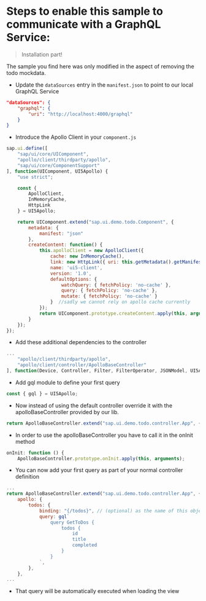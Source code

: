 # Steps to enable this sample to communicate with a GraphQL Service:

> Installation part!

The sample you find here was only modified in the aspect of removing the todo mockdata.

- Update the `dataSources` entry in the `manifest.json` to point to our local GraphQL Service
```json
"dataSources": {
    "graphql": {
        "uri": "http://localhost:4000/graphql"
    }
}
```
- Introduce the Apollo Client in your `component.js`
```javascript
sap.ui.define([
    "sap/ui/core/UIComponent",
    "apollo/client/thirdparty/apollo",
    "sap/ui/core/ComponentSupport"
], function(UIComponent, UI5Apollo) {
	"use strict";

	const {
		ApolloClient,
		InMemoryCache,
		HttpLink
	} = UI5Apollo;

	return UIComponent.extend("sap.ui.demo.todo.Component", {
		metadata: {
			manifest: "json"
		},
		createContent: function() {
			this.apolloClient = new ApolloClient({
				cache: new InMemoryCache(),
				link: new HttpLink({ uri: this.getMetadata().getManifestEntry("/sap.app/dataSources/graphql/uri") }),
				name: 'ui5-client',
				version: '1.0',
				defaultOptions: {
					watchQuery: { fetchPolicy: 'no-cache' },
                    query: { fetchPolicy: 'no-cache' },
					mutate: { fetchPolicy: 'no-cache' }
				}  //sadly we cannot rely on apollo cache currently
			});
			return UIComponent.prototype.createContent.apply(this, arguments);
		}
	});
});
```
- Add these additional dependencies to the controller
```javascript
...
	"apollo/client/thirdparty/apollo",
	"apollo/client/controller/ApolloBaseController"
], function(Device, Controller, Filter, FilterOperator, JSONModel, UI5Apollo, ApolloBaseController) {
```
- Add gql module to define your first query
```javascript
const { gql } = UI5Apollo;
```
- Now instead of using the default controller override it with the apolloBaseController provided by our lib.
```javascript
return ApolloBaseController.extend("sap.ui.demo.todo.controller.App", {
```
- In order to use the apolloBaseController you have to call it in the onInit method
```javascript
onInit: function () {
	ApolloBaseController.prototype.onInit.apply(this, arguments);
```
- You can now add your first query as part of your normal controller definition
```javascript
...
return ApolloBaseController.extend("sap.ui.demo.todo.controller.App", {
    apollo: {
        todos: {
            binding: "{/todos}", // (optional) as the name of this object is todos it would be defaulted to "todos"
            query: gql`
                query GetToDos {
                    todos {
                        id
                        title
                        completed
                    }
                }
            `,
        },
    },
...
```
- That query will be automatically executed when loading the view
